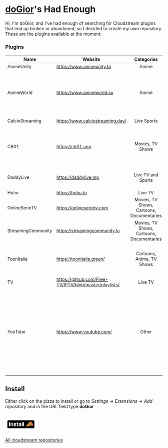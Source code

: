 # [doGior](https://github.com/doGior)'s Had Enough

Hi, I'm doGior, and I've had enough of searching for Cloudstream plugins that end up broken or
abandoned, so I decided to create my own repository. These are the plugins available at the moment:

### Plugins

| **Name**           | **Website**                                            |              **Categories**               | **Language** | **Working** | **Notes**                                                                                                                                                                                             |
|--------------------|--------------------------------------------------------|:-----------------------------------------:|:------------:|:-----------:|-------------------------------------------------------------------------------------------------------------------------------------------------------------------------------------------------------|  
| AnimeUnity         | https://www.animeunity.to                              |                   Anime                   |     🇮🇹     |      ✅      |                                                                                                                                                                                                       |
| AnimeWorld         | https://www.animeworld.so                              |                   Anime                   |     🇮🇹     |      ✅      | If it says connection timed out try going in the settings and set DNS over https to cloudflare                                                                                                        |
| CalcioStreaming    | https://www.calciostreaming.day/                       |                Live Sports                |     🇮🇹     |      ✅      | Forked from [ItalianProvider](https://github.com/Gian-Fr/ItalianProvider)                                                                                                                             |
| CB01               | https://cb01.uno                                       |             Movies, TV Shows              |     🇮🇹     |      ✅      | ⚠️You may need the prerelease version of cloudstream for it to work⚠️                                                                                                                                 |
| DaddyLive          | https://daddylive.mp                                   |            Live TV and Sports             |     🇺🇳     |      ✅      | ⚠️You may need a VPN for it to work⚠️                                                                                                                                                                 |
| Huhu               | https://huhu.to                                        |                  Live TV                  |     🇺🇳     |      ✅      |                                                                                                                                                                                                       |
| OnlineSerieTV      | https://onlineserietv.com                              | Movies, TV Shows, Cartoons, Documentaries |     🇮🇹     |      ❌      | They added cloudflare protection 😞                                                                                                                                                                   |
| StreamingCommunity | https://streamingcommunity.lu                          | Movies, TV Shows, Cartoons, Documentaries |     🇮🇹     |      ✅      |                                                                                                                                                                                                       |
| ToonItalia         | https://toonitalia.green/                              |         Cartoons, Anime, TV Shows         |     🇮🇹     |      ✅      | The search is broken as they implemented cloudflare protection                                                                                                                                        |
| TV                 | https://github.com/Free-TV/IPTV/blob/master/playlists/ |                  Live TV                  |     🇺🇳     |      ✅      | Forked from [ItalianProvider](https://github.com/Gian-Fr/ItalianProvider)                                                                                                                             |
| YouTube            | https://www.youtube.com/                               |                   Other                   |     🇺🇳     |      ❌      | You can paste the url of a channel or a playlists in the plugin settings to have it as a homepage section. If you want it as a "tv show" enable the relative plugin in the search and search its name |

## Install

Either click on the pizza to install or go to *Settings* -> *Extensions* -> *Add repository* and in
the URL field type **doGior**

[<img alt="alt_text" width="100px" src="pizza.png"/>](https://self-similarity.github.io/http-protocol-redirector?r=cloudstreamrepo://raw.githubusercontent.com/doGior/doGiorsHadEnough/builds/repo.json)
---
[All cloudstream repositories](https://rentry.org/cs3-repos)